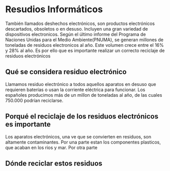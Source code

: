 # Resudios Informáticos

También llamados deshechos electrónicos, son productos electrónicos descartados, obsoletos o en desuso.
Incluyen una gran variedad de dispositivos electronicos.
Según el último informe del Programa de Naciones Unidas para el Medio Ambiente(PNUMA), se generan millones de toneladas de residuos electronicos al año. Este volumen crece entre el 16% y 28% al año.
Es por ello que es importante realizar un correcto reciclaje de residuos electrónicos

##  Qué se considera residuo electrónico

Llamamos residuo electrónico a todos aquellos aparatos en desuso que requieren baterías o usan la corriente eléctrica para funcionar.
Los españoles producimos más de un millon de toneladas al año, de las cuales 750.000 podrían reciclarse.

## Porqué el reciclaje de los residuos electrónicos es importante
Los aparatos electrónicos, una ve que se convierten en residuos, son altamente contaminantes.
Por una parte estan los componentes plasticos, que acaban en los rios y mar.
Por otra parte 
## Dónde reciclar estos residuos
